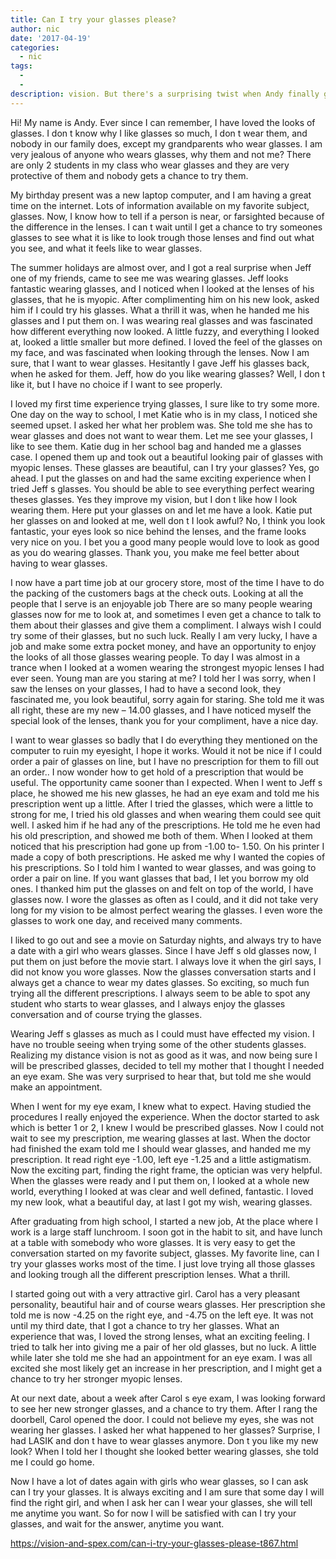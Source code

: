 ```yaml
---
title: Can I try your glasses please?
author: nic
date: '2017-04-19'
categories:
  - nic
tags:
  - 
  - 
description: vision. But there's a surprising twist when Andy finally gets what he wants.
---
```

Hi! My name is Andy.
Ever since I can remember, I have loved the looks of glasses.
I don t know why I like glasses so much, I don t wear them, and nobody in our family does,
except my grandparents who wear glasses.
I am very jealous of anyone who wears glasses, why them and not me?
There are only 2 students in my class who wear glasses and they are very protective of them and nobody gets a chance to try them.

My birthday present was a new laptop computer, and I am having a great time on the internet.
Lots of information available on my favorite subject, glasses.
Now, I know how to tell if a person is near, or farsighted because of the difference in the lenses.
I can t wait until I get a chance to try someones glasses to see what it is like to look trough those lenses
and find out what you see, and what it feels like to wear glasses. 

The summer holidays are almost over, and I got a real surprise when Jeff one of my friends, came to see me was wearing glasses.
Jeff looks fantastic wearing glasses, and I noticed when I looked at the lenses of his glasses, that he is myopic.
After complimenting him on his new look, asked him if I could try his glasses.
What a thrill it was,  when he handed me his glasses and I put them on.
I was wearing real glasses and was fascinated how different everything now looked.
A little fuzzy, and everything I looked at,  looked a little smaller but more defined.
I loved the feel of the glasses on my face, and was fascinated when looking through the lenses.
Now I am sure, that I want to wear glasses.
Hesitantly I gave Jeff his glasses back, when he asked for them.
Jeff, how do you like wearing glasses?
Well, I don t like it, but I have no choice if I want to see properly.

I loved my first time experience trying glasses, I sure like to try some more.
One day on the way to school, I met Katie who is in my class, I noticed she seemed upset.
I asked her what her problem was.
She told me she has to wear glasses and does not want to wear them.
Let me see your glasses, I like to see them.
Katie dug in her school bag and handed me a glasses case.
I opened them up and took out a beautiful looking pair of glasses with myopic lenses.
These glasses are beautiful, can I try your glasses?
Yes, go ahead.
I put the glasses on and had the same exciting experience when I tried Jeff s glasses.
You should be able to see everything perfect wearing theses glasses.
Yes they improve my vision, but I don t like how I look wearing them.
Here put your glasses on and let me have a look.
Katie put her glasses on and looked at me, well don t I look awful?
No, I think you look fantastic, your eyes look so nice behind the lenses, and the frame looks very nice on you.
I bet you a good many people would love to look as good as you do wearing glasses.
Thank you, you make me feel better about having to wear glasses.

I now have a part time job at our grocery store, most of the time I have to do the packing of the customers bags at the check outs.
Looking at all the people that I serve is an enjoyable job 
There are so many people wearing glasses now for me to look at, and sometimes I even get a chance to talk to them about their glasses and give them a compliment. 
I always wish I could try some of their glasses, but no such luck.
Really I am very lucky, I have a job and make some extra pocket money, and have an opportunity to enjoy the looks of all those glasses wearing people.
To day I was almost in a trance when I looked at a women wearing the strongest myopic lenses I had ever seen.
Young man are you staring at me?
I told her I was sorry, when I saw the lenses on your glasses, I had to have a second look, they fascinated me, you look beautiful, sorry again for staring.
She told me it was all right, these are my new – 14.00 glasses, and I have noticed myself the special look of the lenses, thank you for your compliment, have a nice day.


I want to wear glasses so badly that I do everything they mentioned on the computer to ruin my eyesight, I hope it works.
Would it not be nice if I could order a pair of glasses on line, but I have no prescription for them to fill out an order..
I now wonder how to get hold of a prescription that would be useful.
The opportunity came sooner than I expected.
When I went to Jeff s place, he showed me his new glasses, he had an eye exam and told me his prescription went up a little.
After I tried the glasses, which were a little to strong for me, I tried his old glasses and when wearing them could see quit well. 
I asked him if he had any of the prescriptions.
He told me he even had his old prescription, and showed me both of them.
When I looked at them noticed that his prescription had gone up from -1.00 to- 1.50.
On his printer I made a copy of both prescriptions.
He asked me why I wanted the copies of his prescriptions.
So I told him I wanted to wear glasses, and was going to order a pair on line.
If you want glasses that bad, I let you borrow my old ones.
I thanked him put the glasses on and felt on top of the world, I have glasses now.
I wore the glasses as often as I could, and it did not take very long for my vision to be almost perfect wearing the glasses.
I even wore the glasses to work one day, and received many comments. 

I liked to go out and see a movie on Saturday nights, and always try to have a date with a girl who wears glasses.
Since I have Jeff s old glasses now, I put them on just before the movie start.
I always love it when the girl says, I did not know you wore glasses.
Now the glasses conversation starts and I always get a chance to wear my dates glasses.
So exciting, so much fun trying all the different prescriptions.
I always seem to be able to spot any student who starts to wear glasses, and I always enjoy the glasses conversation and of course trying the glasses.

 Wearing Jeff s glasses as much as I could must have effected my vision. 
I have no trouble seeing when trying some of the other students glasses.
Realizing my distance vision is not as good as it was, and now being sure I will be prescribed glasses,   decided to tell my mother that I thought I needed an eye exam.
She was very surprised to hear that, but told me she would make an appointment.

When I went for my eye exam, I knew what to expect.
Having studied the procedures I really enjoyed the experience.
When the doctor started to ask which is better 1 or 2, I knew I would be prescribed glasses.
Now I could not wait to see my prescription, me wearing glasses at last.
When the doctor had finished the exam told me I should wear glasses, and handed me my prescription.
It read right eye -1.00, left eye -1.25 and a little astigmatism.
Now the exciting part, finding the right frame, the optician was very helpful.
When the glasses were ready and I put them on, I looked at a whole new world,
everything I looked at was clear and well defined, fantastic.
I loved my new look, what a beautiful day, at last I got my wish, wearing glasses.

After graduating from high school, I started a new job,
At the place where I work is a large staff lunchroom.
I soon got in the habit to sit, and have lunch at a table with somebody who wore glasses.
It is very easy to get the conversation started on my favorite subject, glasses.
My favorite line, can I try your glasses works most of the time. 
I just love trying all those glasses and looking trough all the different prescription lenses.
What a thrill.

I started going out with a very attractive girl.
Carol has a very pleasant personality, beautiful hair and of course wears glasses.
Her prescription she told me is now -4.25 on the right eye, and -4.75 on the left eye.
It was not until my third date, that I got a chance to try her glasses.
What an experience that was, I loved the strong lenses, what an exciting feeling.
I tried to talk her into giving me a pair of her old glasses, but no luck.
A little while later she told me she had an appointment for an eye exam.
I was all excited she most likely get an increase in her prescription, and I might get a chance to try her stronger myopic lenses. 

At our next date, about a week after Carol s eye exam, I was looking forward to see her new stronger glasses, and a chance to try them.
After I rang the doorbell, Carol opened the door.
I could not believe my eyes, she was not wearing her glasses.
I asked her what happened to her glasses?
Surprise, I had LASIK and don t have to wear glasses anymore.
Don t you like my new look?
When I told her I thought she looked better wearing glasses, she told me I could go home.

Now I have a lot of dates again with girls who wear glasses, so I can ask can I try your glasses.
It is always exciting and I am sure that some day I will find the right girl, and when I ask her can I wear your glasses, she will tell me anytime you want.
So for now I will be satisfied with can I try your glasses, and wait for the answer,
anytime you want.

https://vision-and-spex.com/can-i-try-your-glasses-please-t867.html